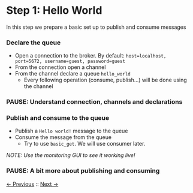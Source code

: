 # Step 1: Hello World

In this step we prepare a basic set up to publish and consume messages

### Declare the queue

 * Open a connection to the broker. By default: `host=localhost, port=5672, username=guest, password=guest`
 * From the connection open a channel
 * From the channel declare a queue `hello_world`
    * Every following operation (consume, publish...) will be done using the channel

### PAUSE: Understand connection, channels and declarations

### Publish and consume to the queue

 * Publish a `Hello world!` message to the queue
 * Consume the message from the queue
    * Try to use `basic_get`. We will use consumer later.
    
 _NOTE: Use the monitoring GUI to see it working live!_
    
### PAUSE: A bit more about publishing and consuming

[<- Previous](/README.md) :: [Next ->](/step2_basics/README.md)